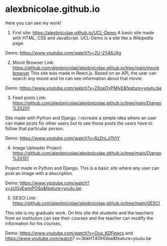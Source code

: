 # alexbnicolae.github.io

Here you can see my work! 

1) First site: https://alexbnicolae.github.io/UCL-Demo
A basic site made with HTML, CSS and JavaScript. UCL-Demo is a site like a Wikipedia page.

Demo: https://www.youtube.com/watch?v=2U-21i46JXg
             
2) Movie Browser
Link: https://github.com/alexbnicolae/alexbnicolae.github.io/tree/main/moviebrowser
This site was made in React.js. Based on an API, the user can search any movie and he can see information about that movie.

Demo: https://www.youtube.com/watch?v=2XoeDyPMlyE&feature=youtu.be

3) Feed posts
Link: https://github.com/alexbnicolae/alexbnicolae.github.io/tree/main/Django%20201

Site made with Python and Django. I recreate a simple idea where an user can make posts for other users but to see those posts the users have to follow that particular person.

Demo: https://www.youtube.com/watch?v=6z2nLJj1VtY

4) Image Uploader
Project: https://github.com/alexbnicolae/alexbnicolae.github.io/tree/main/Django%20101

Project made in Python and Django. This is a basic site where any user can post an image with a description.

Demo: https://www.youtube.com/watch?v=zUGvEwmPOSo&feature=youtu.be


5) GESCI
Link:
https://github.com/alexbnicolae/alexbnicolae.github.io/tree/main/GESCI

This site is my graduate work.
On this site the students and the teachers from an institution can see their courses and the teacher can modify the information for his courses.

Demo: https://www.youtube.com/watch?v=Oce_KDFewcs and https://www.youtube.com/watch?
v=3bkHT4OHGbw&feature=youtu.be
